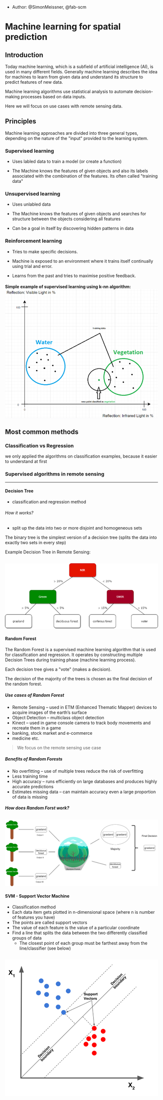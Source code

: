 - Author: @SimonMeissner, @fab-scm

  

# Machine learning for spatial prediction

  

## Introduction

  

Today machine learning, which is a subfield of artificial intelligence (AI), is used in many different fields. Generally machine learning describes the idea for machines to learn from given data and understand its structure to predict features of new data.

Machine learning algorithms use statistical analysis to automate decision-making processes based on data inputs.

Here we will focus on use cases with remote sensing data.

  

## Principles

  

Machine learning approaches are divided into three general types, depending on the nature of the "input" provided to the learning system.

  

### Supervised learning

  

* Uses labled data to train a model (or create a function)

* The Machine knows the features of given objects and also its labels associated with the combination of the features. Its often called "training data"

  
  

### Unsupervised learning

  

* Uses unlabled data

* The Machine knows the features of given objects and searches for structure between the objects considering all features

* Can be a goal in itself by discovering hidden patterns in data

  

### Reinforcement learning

  

* Tries to make specific decisions.

* Machine is exposed to an environment where it trains itself continually using trial and error.

* Learns from the past and tries to maximise positive feedback.

#### Simple example of supervised learning using k-nn algorithm: ![Text](/machine-learning-for-spatial-prediction/pictures/handoutbild.png)

## Most common methods


### Classification vs Regression

we only applied the algorithms on classification examples, because it easier to understand at first

  
  

### Supervised algorithms in remote sensing
-------

#### Decision Tree

* classification and regression method

###### How it works?
* split up the data into two or more disjoint and homogeneous sets

The binary tree is the simplest version of a decision tree (splits the data into exactly two sets in every step)

Example Decision Tree in Remote Sensing:

![Decision Tree example](/machine-learning-for-spatial-prediction/pictures/DecisionTree.png)
----------


#### Random Forest

The Random Forest is a supervised machine learning algorithm that is used for classification and regression. It operates by constructing multiple Decision Trees during training phase (machine learning process).

Each decision tree gives a "vote" (makes a decision).

The decision of the majority of the trees is chosen as the final decision of the random forest.

##### Use cases of Random Forest

* Remote Sensing – used in ETM (Enhanced Thematic Mapper) devices to acquire images of the earth’s surface
* Object Detection – multiclass object detection
* Kinect – used in game console camera to track body movements and recreate them in a game
* banking, stock market and e-commerce
* medicine etc.

> We focus on the remote sensing use case


##### Benefits of Random Forests

* No overfitting – use of multiple trees reduce the risk of overfitting
* Less training time
* High accuracy – runs efficiently on large databases and produces highly accurate predictions
* Estimates missing data – can maintain accuracy even a large proportion of data is missing

##### How does Random Forst work?

![Random forest example](/machine-learning-for-spatial-prediction/pictures/RandomForest.png)
---------

#### SVM - Support Vector Machine

* Classification method
* Each data item gets plotted in n-dimensional space (where n is number of features you have)
* The points are called support vectors
* The value of each feature is the value of a particular coordinate
* Find a line that splits the data between the two differently classified groups of data
    * The closest point of each group must be farthest away from the line/classifier (see below)

![Random forest example](/machine-learning-for-spatial-prediction/pictures/SupportVectorMachine.png)
---------